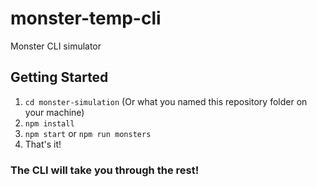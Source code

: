 # monster-temp-cli
Monster CLI simulator

## Getting Started

1. ```cd monster-simulation``` (Or what you named this repository folder on your machine)
2. ```npm install```
3. `npm start` or `npm run monsters`
4. That's it! 

### The CLI will take you through the rest!
